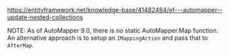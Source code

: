 https://entityframework.net/knowledge-base/41482484/ef---automapper--update-nested-collections

NOTE: As of AutoMapper 9.0, there is no static AutoMapper.Map function.  An alternative approach is to setup an `IMappingAction` and pass that to `AfterMap`.
